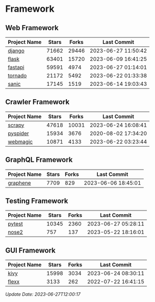 # Framework

## Web Framework
| Project Name | Stars | Forks | Last Commit |
| ------------ | ----- | ----- | ----------- |
| [django](https://github.com/django/django) | 71662 | 29446 | 2023-06-27 11:50:42 |
| [flask](https://github.com/pallets/flask) | 63401 | 15720 | 2023-06-09 16:41:25 |
| [fastapi](https://github.com/tiangolo/fastapi) | 59591 | 4974 | 2023-06-27 01:14:01 |
| [tornado](https://github.com/tornadoweb/tornado) | 21172 | 5492 | 2023-06-22 01:33:38 |
| [sanic](https://github.com/sanic-org/sanic) | 17145 | 1519 | 2023-06-14 19:03:43 |

## Crawler Framework
| Project Name | Stars | Forks | Last Commit |
| ------------ | ----- | ----- | ----------- |
| [scrapy](https://github.com/scrapy/scrapy) | 47618 | 10031 | 2023-06-24 16:08:41 |
| [pyspider](https://github.com/binux/pyspider) | 15934 | 3676 | 2020-08-02 17:34:20 |
| [webmagic](https://github.com/code4craft/webmagic) | 10871 | 4133 | 2023-06-22 03:23:44 |

## GraphQL Framework
| Project Name | Stars | Forks | Last Commit |
| ------------ | ----- | ----- | ----------- |
| [graphene](https://github.com/graphql-python/graphene) | 7709 | 829 | 2023-06-06 18:45:01 |

## Testing Framework
| Project Name | Stars | Forks | Last Commit |
| ------------ | ----- | ----- | ----------- |
| [pytest](https://github.com/pytest-dev/pytest) | 10345 | 2360 | 2023-06-27 05:28:11 |
| [nose2](https://github.com/nose-devs/nose2) | 757 | 137 | 2023-05-22 18:16:01 |

## GUI Framework
| Project Name | Stars | Forks | Last Commit |
| ------------ | ----- | ----- | ----------- |
| [kivy](https://github.com/kivy/kivy) | 15998 | 3034 | 2023-06-24 08:30:11 |
| [flexx](https://github.com/flexxui/flexx) | 3133 | 262 | 2022-07-22 16:41:15 |

*Update Date: 2023-06-27T12:00:17*